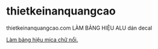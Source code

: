 # thietkeinanquangcao
thietkeinanquangcao.com
LÀM BẢNG HIỆU ALU
dán decal 

<a href="https://thietkeinanbanghieu.com/san-pham/lam-bang-hieu-alu-gia-re/" target="_blank">
Làm bảng hiệu mica chữ nổi.</a>
